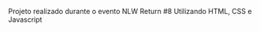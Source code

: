 Projeto realizado durante o evento NLW Return #8 Utilizando HTML, CSS e Javascript

<img src="https://cdn.discordapp.com/attachments/974724433908490282/974724530696245360/Capa.png" alt="">
